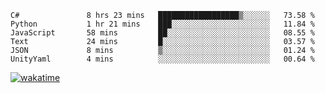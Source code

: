 <!--START_SECTION:waka-->

```text
C#               8 hrs 23 mins   ██████████████████▒░░░░░░   73.58 %
Python           1 hr 21 mins    ███░░░░░░░░░░░░░░░░░░░░░░   11.84 %
JavaScript       58 mins         ██░░░░░░░░░░░░░░░░░░░░░░░   08.55 %
Text             24 mins         █░░░░░░░░░░░░░░░░░░░░░░░░   03.57 %
JSON             8 mins          ▒░░░░░░░░░░░░░░░░░░░░░░░░   01.24 %
UnityYaml        4 mins          ░░░░░░░░░░░░░░░░░░░░░░░░░   00.64 %
```

<!--END_SECTION:waka-->
[![wakatime](https://wakatime.com/badge/user/6c2f442e-41b4-42e3-bc06-d5d8203ad1da.svg)](https://wakatime.com/@6c2f442e-41b4-42e3-bc06-d5d8203ad1da)
